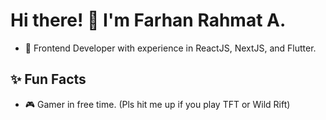 # Hi there! 👋 I'm Farhan Rahmat A.
- 🌟 Frontend Developer with experience in ReactJS, NextJS, and Flutter.

## ✨ Fun Facts
- 🎮 Gamer in free time. (Pls hit me up if you play TFT or Wild Rift)